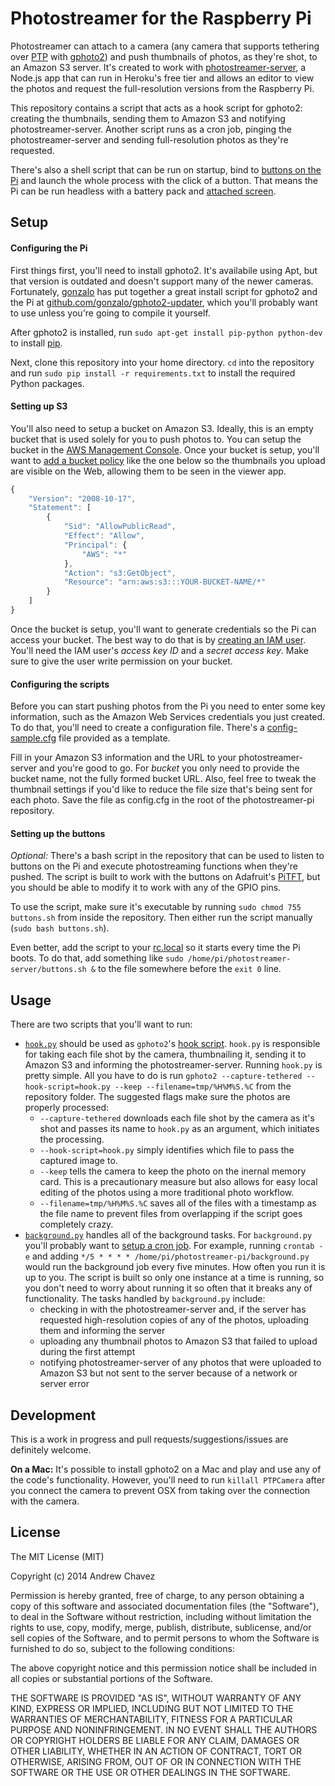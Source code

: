 # Photostreamer for the Raspberry Pi

Photostreamer can attach to a camera (any camera that supports tethering over [PTP](http://en.wikipedia.org/wiki/Picture_Transfer_Protocol) with [gphoto2](http://www.gphoto.org/)) and push thumbnails of photos, as they're shot, to an Amazon S3 server. It's created to work with [photostreamer-server](https://github.com/achavez/photostreamer-server), a Node.js app that can run in Heroku's free tier and allows an editor to view the photos and request the full-resolution versions from the Raspberry Pi.

This repository contains a script that acts as a hook script for gphoto2: creating the thumbnails, sending them to Amazon S3 and notifying photostreamer-server. Another script runs as a cron job, pinging the photostreamer-server and sending full-resolution photos as they're requested.

There's also a shell script that can be run on startup, bind to [buttons on the Pi](http://www.adafruit.com/products/1489) and launch the whole process with the click of a button. That means the Pi can be run headless with a battery pack and [attached screen](http://www.adafruit.com/products/1601).

## Setup

#### Configuring the Pi

First things first, you'll need to install gphoto2. It's availabile using Apt, but that version is outdated and doesn't support many of the newer cameras. Fortunately, [gonzalo](https://github.com/gonzalo) has put together a great install script for gphoto2 and the Pi at [github.com/gonzalo/gphoto2-updater](https://github.com/gonzalo/gphoto2-updater), which you'll probably want to use unless you're going to compile it yourself.

After gphoto2 is installed, run `sudo apt-get install pip-python python-dev` to install [pip](https://pip.pypa.io/en/latest/index.html).

Next, clone this repository into your home directory. `cd` into the repository and run `sudo pip install -r requirements.txt` to install the required Python packages.

#### Setting up S3

You'll also need to setup a bucket on Amazon S3. Ideally, this is an empty bucket that is used solely for you to push photos to. You can setup the bucket in the [AWS Management Console](http://aws.amazon.com/console/). Once your bucket is setup, you'll want to [add a bucket policy](http://docs.aws.amazon.com/AmazonS3/latest/dev/using-iam-policies.html) like the one below so the thumbnails you upload are visible on the Web, allowing them to be seen in the viewer app.

```javascript
{
	"Version": "2008-10-17",
	"Statement": [
		{
			"Sid": "AllowPublicRead",
			"Effect": "Allow",
			"Principal": {
				"AWS": "*"
			},
			"Action": "s3:GetObject",
			"Resource": "arn:aws:s3:::YOUR-BUCKET-NAME/*"
		}
	]
}
```

Once the bucket is setup, you'll want to generate credentials so the Pi can access your bucket. The best way to do that is by [creating an IAM user](http://docs.aws.amazon.com/IAM/latest/UserGuide/Using_SettingUpUser.html). You'll need the IAM user's *access key ID* and a *secret access key*. Make sure to give the user write permission on your bucket.

#### Configuring the scripts

Before you can start pushing photos from the Pi you need to enter some key information, such as the Amazon Web Services credentials you just created. To do that, you'll need to create a configuration file. There's a [config-sample.cfg](https://github.com/achavez/photostreamer-pi/blob/master/config-sample.cfg) file provided as a template.

Fill in your Amazon S3 information and the URL to your photostreamer-server and you're good to go. For *bucket* you only need to provide the bucket name, not the fully formed bucket URL. Also, feel free to tweak the thumbnail settings if you'd like to reduce the file size that's being sent for each photo. Save the file as config.cfg in the root of the photostreamer-pi repository.

#### Setting up the buttons

*Optional:* There's a bash script in the repository that can be used to listen to buttons on the Pi and execute photostreaming functions when they're pushed. The script is built to work with the buttons on Adafruit's [PiTFT](http://www.adafruit.com/products/1601), but you should be able to modify it to work with any of the GPIO pins.

To use the script, make sure it's executable by running `sudo chmod 755 buttons.sh` from inside the repository. Then either run the script manually (`sudo bash buttons.sh`).

Even better, add the script to your [rc.local](http://www.raspberrypi.org/documentation/linux/usage/rc-local.md) so it starts every time the Pi boots. To do that, add something like `sudo /home/pi/photostreamer-server/buttons.sh &` to the file somewhere before the `exit 0` line.

## Usage

There are two scripts that you'll want to run:

* [`hook.py`](https://github.com/achavez/photostreamer-pi/blob/master/hook.py) should be used as `gphoto2`'s [hook script](http://www.gphoto.org/doc/manual/ref-gphoto2-cli.html). `hook.py` is responsible for taking each file shot by the camera, thumbnailing it, sending it to Amazon S3 and informing the photostreamer-server. Running `hook.py` is pretty simple. All you have to do is run `gphoto2 --capture-tethered --hook-script=hook.py --keep --filename=tmp/%H%M%S.%C` from the repository folder. The suggested flags make sure the photos are properly processed:
	* `--capture-tethered` downloads each file shot by the camera as it's shot and passes its name to `hook.py` as an argument, which initiates the processing.
	* `--hook-script=hook.py` simply identifies which file to pass the captured image to.
	* `--keep` tells the camera to keep the photo on the inernal memory card. This is a precautionary measure but also allows for easy local editing of the photos using a more traditional photo workflow.
	* `--filename=tmp/%H%M%S.%C` saves all of the files with a timestamp as the file name to prevent files from overlapping if the script goes completely crazy.
* [`background.py`](https://github.com/achavez/photostreamer-pi/blob/master/background.py) handles all of the background tasks. For `background.py` you'll probably want to [setup a cron job](http://www.raspberrypi.org/documentation/linux/usage/cron.md). For example, running `crontab -e` and adding `*/5 * * * * /home/pi/photostreamer-pi/background.py` would run the background job every five minutes. How often you run it is up to you. The script is built so only one instance at a time is running, so you don't need to worry about running it so often that it breaks any of functionality. The tasks handled by `background.py` include:
	* checking in with the photostreamer-server and, if the server has requested high-resolution copies of any of the photos, uploading them and informing the server
	* uploading any thumbnail photos to Amazon S3 that failed to upload during the first attempt
	* notifying photostreamer-server of any photos that were uploaded to Amazon S3 but not sent to the server because of a network or server error


## Development

This is a work in progress and pull requests/suggestions/issues are definitely welcome.

**On a Mac:** It's possible to install gphoto2 on a Mac and play and use any of the code's functionality. However, you'll need to run `killall PTPCamera` after you connect the camera to prevent OSX from taking over the connection with the camera.

## License

The MIT License (MIT)

Copyright (c) 2014 Andrew Chavez

Permission is hereby granted, free of charge, to any person obtaining a copy
of this software and associated documentation files (the "Software"), to deal
in the Software without restriction, including without limitation the rights
to use, copy, modify, merge, publish, distribute, sublicense, and/or sell
copies of the Software, and to permit persons to whom the Software is
furnished to do so, subject to the following conditions:

The above copyright notice and this permission notice shall be included in all
copies or substantial portions of the Software.

THE SOFTWARE IS PROVIDED "AS IS", WITHOUT WARRANTY OF ANY KIND, EXPRESS OR
IMPLIED, INCLUDING BUT NOT LIMITED TO THE WARRANTIES OF MERCHANTABILITY,
FITNESS FOR A PARTICULAR PURPOSE AND NONINFRINGEMENT. IN NO EVENT SHALL THE
AUTHORS OR COPYRIGHT HOLDERS BE LIABLE FOR ANY CLAIM, DAMAGES OR OTHER
LIABILITY, WHETHER IN AN ACTION OF CONTRACT, TORT OR OTHERWISE, ARISING FROM,
OUT OF OR IN CONNECTION WITH THE SOFTWARE OR THE USE OR OTHER DEALINGS IN THE
SOFTWARE.